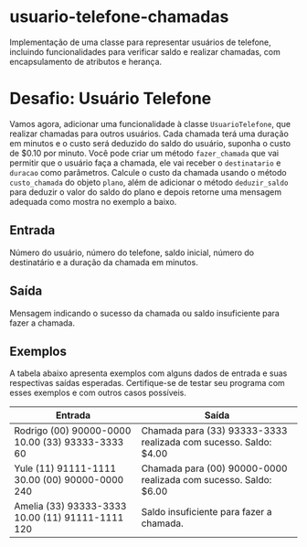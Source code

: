 # usuario-telefone-chamadas
Implementação de uma classe para representar usuários de telefone, incluindo funcionalidades para verificar saldo e realizar chamadas, com encapsulamento de atributos e herança.

# Desafio: Usuário Telefone

Vamos agora, adicionar uma funcionalidade à classe `UsuarioTelefone`, que realizar chamadas para outros usuários. Cada chamada terá uma duração em minutos e o custo será deduzido do saldo do usuário, suponha o custo de $0.10 por minuto. Você pode criar um método `fazer_chamada` que vai permitir que o usuário faça a chamada, ele vai receber o `destinatario` e `duracao` como parâmetros. Calcule o custo da chamada usando o método `custo_chamada` do objeto `plano`, além de adicionar o método `deduzir_saldo` para deduzir o valor do saldo do plano e depois retorne uma mensagem adequada como mostra no exemplo a baixo.

## Entrada

Número do usuário, número do telefone, saldo inicial, número do destinatário e a duração da chamada em minutos.

## Saída

Mensagem indicando o sucesso da chamada ou saldo insuficiente para fazer a chamada.

## Exemplos

A tabela abaixo apresenta exemplos com alguns dados de entrada e suas respectivas saídas esperadas. Certifique-se de testar seu programa com esses exemplos e com outros casos possíveis.

| Entrada                               | Saída                                                    |
|---------------------------------------|----------------------------------------------------------|
| Rodrigo (00) 90000-0000 10.00 (33) 93333-3333 60 | Chamada para (33) 93333-3333 realizada com sucesso. Saldo: $4.00 |
| Yule (11) 91111-1111 30.00 (00) 90000-0000 240  | Chamada para (00) 90000-0000 realizada com sucesso. Saldo: $6.00  |
| Amelia (33) 93333-3333 10.00 (11) 91111-1111 120 | Saldo insuficiente para fazer a chamada.                 |
